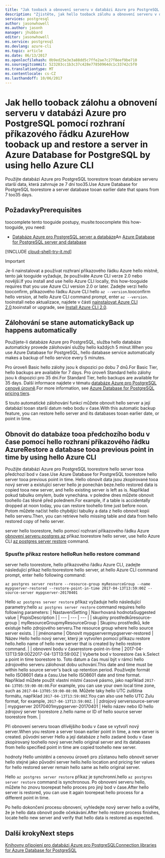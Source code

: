```yaml
---
title: "Jak tooback a obnovení serveru v databázi Azure pro PostgreSQL | Microsoft Docs"
description: "Zjistěte, jak hello tooback zálohu a obnovení serveru v databázi Azure pro PostgreSQL pomocí rozhraní příkazového řádku Azure."
services: postgresql
author: jasonwhowell
ms.author: jasonh
manager: jhubbard
editor: jasonwhowell
ms.service: postgresql
ms.devlang: azure-cli
ms.topic: article
ms.date: 06/13/2017
ms.openlocfilehash: 0b9ed25e3e3a88dd5c7ffe2ae7c27f8eef9be710
ms.sourcegitcommit: 523283cc1b3c37c428e77850964dc1c33742c5f0
ms.translationtype: MT
ms.contentlocale: cs-CZ
ms.lasthandoff: 10/06/2017
---
```

# <a name="how-tooback-up-and-restore-a-server-in-azure-database-for-postgresql-by-using-hello-azure-cli"></a><span data-ttu-id="43452-103">Jak hello tooback zálohu a obnovení serveru v databázi Azure pro PostgreSQL pomocí rozhraní příkazového řádku Azure</span><span class="sxs-lookup"><span data-stu-id="43452-103">How tooback up and restore a server in Azure Database for PostgreSQL by using hello Azure CLI</span></span>

<span data-ttu-id="43452-104">Použijte databázi Azure pro PostgreSQL toorestore tooan databáze serveru starší data, která zahrnuje ze 7 dní too35.</span><span class="sxs-lookup"><span data-stu-id="43452-104">Use Azure Database for PostgreSQL toorestore a server database tooan earlier date that spans from 7 too35 days.</span></span>

## <a name="prerequisites"></a><span data-ttu-id="43452-105">Požadavky</span><span class="sxs-lookup"><span data-stu-id="43452-105">Prerequisites</span></span>
<span data-ttu-id="43452-106">toocomplete tento tooguide postupy, musíte:</span><span class="sxs-lookup"><span data-stu-id="43452-106">toocomplete this how-tooguide, you need:</span></span>
- <span data-ttu-id="43452-107">[Databáze Azure pro PostgreSQL server a databáze](quickstart-create-server-database-azure-cli.md)</span><span class="sxs-lookup"><span data-stu-id="43452-107">An [Azure Database for PostgreSQL server and database](quickstart-create-server-database-azure-cli.md)</span></span>

[!INCLUDE [cloud-shell-try-it.md](../../includes/cloud-shell-try-it.md)]

 

> [!IMPORTANT]
> <span data-ttu-id="43452-108">Je-li nainstalovat a používat rozhraní příkazového řádku Azure hello místně, tento jak tooguide vyžaduje, že používáte Azure CLI verze 2.0 nebo novější.</span><span class="sxs-lookup"><span data-stu-id="43452-108">If you install and use hello Azure CLI locally, this how-tooguide requires that you use Azure CLI version 2.0 or later.</span></span> <span data-ttu-id="43452-109">Zadejte verzi hello tooconfirm, příkazového řádku Azure CLI hello `az --version`.</span><span class="sxs-lookup"><span data-stu-id="43452-109">tooconfirm hello version, at hello Azure CLI command prompt, enter `az --version`.</span></span> <span data-ttu-id="43452-110">tooinstall nebo aktualizace, najdete v části [nainstalovat Azure CLI 2.0]( /cli/azure/install-azure-cli).</span><span class="sxs-lookup"><span data-stu-id="43452-110">tooinstall or upgrade, see [Install Azure CLI 2.0]( /cli/azure/install-azure-cli).</span></span>

## <a name="back-up-happens-automatically"></a><span data-ttu-id="43452-111">Zálohování se stane automaticky</span><span class="sxs-lookup"><span data-stu-id="43452-111">Back up happens automatically</span></span>
<span data-ttu-id="43452-112">Použijete-li databáze Azure pro PostgreSQL, služba hello databáze automaticky provede zálohování služby hello každých 5 minut.</span><span class="sxs-lookup"><span data-stu-id="43452-112">When you use Azure Database for PostgreSQL, hello database service automatically makes a backup of hello service every 5 minutes.</span></span> 

<span data-ttu-id="43452-113">Pro úroveň Basic hello zálohy jsou k dispozici po dobu 7 dnů.</span><span class="sxs-lookup"><span data-stu-id="43452-113">For Basic Tier, hello backups are available for 7 days.</span></span> <span data-ttu-id="43452-114">Pro úroveň Standard hello zálohy jsou k dispozici pro 35 dní.</span><span class="sxs-lookup"><span data-stu-id="43452-114">For Standard Tier, hello backups are available for 35 days.</span></span> <span data-ttu-id="43452-115">Další informace najdete v tématu [databáze Azure pro PostgreSQL cenové úrovně](concepts-service-tiers.md).</span><span class="sxs-lookup"><span data-stu-id="43452-115">For more information, see [Azure Database for PostgreSQL pricing tiers](concepts-service-tiers.md).</span></span>

<span data-ttu-id="43452-116">S touto automatické zálohování funkcí můžete obnovit hello server a její databází tooan starší datum nebo bodu v čase.</span><span class="sxs-lookup"><span data-stu-id="43452-116">With this automatic backup feature, you can restore hello server and its databases tooan earlier date, or point in time.</span></span>

## <a name="restore-a-database-tooa-previous-point-in-time-by-using-hello-azure-cli"></a><span data-ttu-id="43452-117">Obnovit do databáze tooa předchozího bodu v čase pomocí hello rozhraní příkazového řádku Azure</span><span class="sxs-lookup"><span data-stu-id="43452-117">Restore a database tooa previous point in time by using hello Azure CLI</span></span>
<span data-ttu-id="43452-118">Použijte databázi Azure pro PostgreSQL toorestore hello server tooa předchozí bod v čase.</span><span class="sxs-lookup"><span data-stu-id="43452-118">Use Azure Database for PostgreSQL toorestore hello server tooa previous point in time.</span></span> <span data-ttu-id="43452-119">Hello obnovit data jsou zkopírované tooa nový server a existující server hello je ponechán beze.</span><span class="sxs-lookup"><span data-stu-id="43452-119">hello restored data is copied tooa new server, and hello existing server is left as is.</span></span> <span data-ttu-id="43452-120">Například pokud tabulku omylem, bude vynechána. v poledne dnes můžete obnovit toohello čas těsně před polednem.</span><span class="sxs-lookup"><span data-stu-id="43452-120">For example, if a table is accidentally dropped at noon today, you can restore toohello time just before noon.</span></span> <span data-ttu-id="43452-121">Potom můžete načíst hello chybějící tabulky a data z hello obnovit kopii hello serveru.</span><span class="sxs-lookup"><span data-stu-id="43452-121">Then, you can retrieve hello missing table and data from hello restored copy of hello server.</span></span> 

<span data-ttu-id="43452-122">server hello toorestore, hello pomocí rozhraní příkazového řádku Azure [obnovení serveru postgres az](/cli/azure/postgres/server#restore) příkaz.</span><span class="sxs-lookup"><span data-stu-id="43452-122">toorestore hello server, use hello Azure CLI [az postgres server restore](/cli/azure/postgres/server#restore) command.</span></span>

### <a name="run-hello-restore-command"></a><span data-ttu-id="43452-123">Spusťte příkaz restore hello</span><span class="sxs-lookup"><span data-stu-id="43452-123">Run hello restore command</span></span>

<span data-ttu-id="43452-124">server hello toorestore, hello příkazového řádku Azure CLI, zadejte následující příkaz hello:</span><span class="sxs-lookup"><span data-stu-id="43452-124">toorestore hello server, at hello Azure CLI command prompt, enter hello following command:</span></span>

```azurecli-interactive
az postgres server restore --resource-group myResourceGroup --name mypgserver-restored --restore-point-in-time 2017-04-13T13:59:00Z --source-server mypgserver-20170401
```

<span data-ttu-id="43452-125">Hello `az postgres server restore` příkaz vyžaduje hello následující parametry:</span><span class="sxs-lookup"><span data-stu-id="43452-125">hello `az postgres server restore` command requires hello following parameters:</span></span>
| <span data-ttu-id="43452-126">Nastavení</span><span class="sxs-lookup"><span data-stu-id="43452-126">Setting</span></span> | <span data-ttu-id="43452-127">Navrhovaná hodnota</span><span class="sxs-lookup"><span data-stu-id="43452-127">Suggested value</span></span> | <span data-ttu-id="43452-128">Popis</span><span class="sxs-lookup"><span data-stu-id="43452-128">Description</span></span>  |
| --- | --- | --- |
| <span data-ttu-id="43452-129">skupiny prostředků</span><span class="sxs-lookup"><span data-stu-id="43452-129">resource-group</span></span> |  <span data-ttu-id="43452-130">myResourceGroup</span><span class="sxs-lookup"><span data-stu-id="43452-130">myResourceGroup</span></span> |  <span data-ttu-id="43452-131">Skupinu prostředků, kde existuje hello zdrojového serveru.</span><span class="sxs-lookup"><span data-stu-id="43452-131">The resource group where hello source server exists.</span></span>  |
| <span data-ttu-id="43452-132">jméno</span><span class="sxs-lookup"><span data-stu-id="43452-132">name</span></span> | <span data-ttu-id="43452-133">Obnovit mypgserver</span><span class="sxs-lookup"><span data-stu-id="43452-133">mypgserver-restored</span></span> | <span data-ttu-id="43452-134">Název Hello hello nový server, který je vytvořen pomocí příkazu restore hello.</span><span class="sxs-lookup"><span data-stu-id="43452-134">hello name of hello new server that is created by hello restore command.</span></span> |
| <span data-ttu-id="43452-135">obnovení bodu v čase</span><span class="sxs-lookup"><span data-stu-id="43452-135">restore-point-in-time</span></span> | <span data-ttu-id="43452-136">2017-04-13T13:59:00Z</span><span class="sxs-lookup"><span data-stu-id="43452-136">2017-04-13T13:59:00Z</span></span> | <span data-ttu-id="43452-137">Vyberte bod v toorestore čas k.</span><span class="sxs-lookup"><span data-stu-id="43452-137">Select a point in time toorestore to.</span></span> <span data-ttu-id="43452-138">Toto datum a čas musí být v rámci hello zdrojového serveru zálohovat dobu uchování.</span><span class="sxs-lookup"><span data-stu-id="43452-138">This date and time must be within hello source server's back up retention period.</span></span> <span data-ttu-id="43452-139">Používejte formát hello ISO8601 data a času.</span><span class="sxs-lookup"><span data-stu-id="43452-139">Use hello ISO8601 date and time format.</span></span> <span data-ttu-id="43452-140">Například můžete použít vlastní místní časové pásmo, jako například `2017-04-13T05:59:00-08:00`.</span><span class="sxs-lookup"><span data-stu-id="43452-140">For example, you can use your own local time zone, such as `2017-04-13T05:59:00-08:00`.</span></span> <span data-ttu-id="43452-141">Můžete taky hello UTC zulština formátu, například `2017-04-13T13:59:00Z`.</span><span class="sxs-lookup"><span data-stu-id="43452-141">You can also use hello UTC Zulu format, for example, `2017-04-13T13:59:00Z`.</span></span> |
| <span data-ttu-id="43452-142">zdrojový server</span><span class="sxs-lookup"><span data-stu-id="43452-142">source-server</span></span> | <span data-ttu-id="43452-143">mypgserver 20170401</span><span class="sxs-lookup"><span data-stu-id="43452-143">mypgserver-20170401</span></span> | <span data-ttu-id="43452-144">Hello název nebo ID hello zdrojový server toorestore z.</span><span class="sxs-lookup"><span data-stu-id="43452-144">hello name or ID of hello source server toorestore from.</span></span> |

<span data-ttu-id="43452-145">Při obnovení serveru tooan dřívějšího bodu v čase se vytvoří nový server.</span><span class="sxs-lookup"><span data-stu-id="43452-145">When you restore a server tooan earlier point in time, a new server is created.</span></span> <span data-ttu-id="43452-146">původní server Hello a její databáze z hello zadané bodu v čase zkopírovaný toohello nový server.</span><span class="sxs-lookup"><span data-stu-id="43452-146">hello original server and its databases from hello specified point in time are copied toohello new server.</span></span>

<span data-ttu-id="43452-147">hodnoty Hello umístění a cenovou úroveň pro zůstanou hello obnovit server hello stejné jako původní server hello.</span><span class="sxs-lookup"><span data-stu-id="43452-147">hello location and pricing tier values for hello restored server remain hello same as hello original server.</span></span> 

<span data-ttu-id="43452-148">Hello `az postgres server restore` příkaz je synchronní.</span><span class="sxs-lookup"><span data-stu-id="43452-148">hello `az postgres server restore` command is synchronous.</span></span> <span data-ttu-id="43452-149">Po obnovení serveru hello, můžete ho znovu toorepeat hello proces pro jiný bod v čase.</span><span class="sxs-lookup"><span data-stu-id="43452-149">After hello server is restored, you can use it again toorepeat hello process for a different point in time.</span></span> 

<span data-ttu-id="43452-150">Po hello dokončení procesu obnovení, vyhledejte nový server hello a ověřte, že je hello data obnovit podle očekávání.</span><span class="sxs-lookup"><span data-stu-id="43452-150">After hello restore process finishes, locate hello new server and verify that hello data is restored as expected.</span></span>

## <a name="next-steps"></a><span data-ttu-id="43452-151">Další kroky</span><span class="sxs-lookup"><span data-stu-id="43452-151">Next steps</span></span>
[<span data-ttu-id="43452-152">Knihovny připojení pro databázi Azure pro PostgreSQL</span><span class="sxs-lookup"><span data-stu-id="43452-152">Connection libraries for Azure Database for PostgreSQL</span></span>](concepts-connection-libraries.md)

